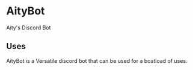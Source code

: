 # AityBot
Aity's Discord Bot
## Uses
AityBot is a Versatile discord bot that can be used for a boatload of uses.
